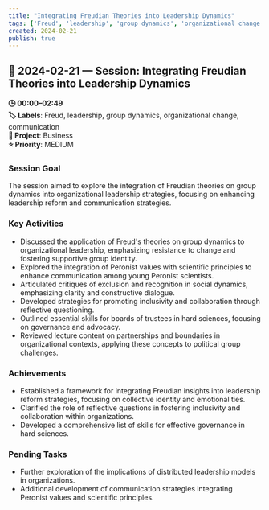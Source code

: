 ```yaml
---
title: "Integrating Freudian Theories into Leadership Dynamics"
tags: ['Freud', 'leadership', 'group dynamics', 'organizational change', 'communication']
created: 2024-02-21
publish: true
---
```


## 📅 2024-02-21 — Session: Integrating Freudian Theories into Leadership Dynamics

**🕒 00:00–02:49**  
**🏷️ Labels**: Freud, leadership, group dynamics, organizational change, communication  
**📂 Project**: Business  
**⭐ Priority**: MEDIUM  


### Session Goal
The session aimed to explore the integration of Freudian theories on group dynamics into organizational leadership strategies, focusing on enhancing leadership reform and communication strategies.

### Key Activities
- Discussed the application of Freud's theories on group dynamics to organizational leadership, emphasizing resistance to change and fostering supportive group identity.
- Explored the integration of Peronist values with scientific principles to enhance communication among young Peronist scientists.
- Articulated critiques of exclusion and recognition in social dynamics, emphasizing clarity and constructive dialogue.
- Developed strategies for promoting inclusivity and collaboration through reflective questioning.
- Outlined essential skills for boards of trustees in hard sciences, focusing on governance and advocacy.
- Reviewed lecture content on partnerships and boundaries in organizational contexts, applying these concepts to political group challenges.

### Achievements
- Established a framework for integrating Freudian insights into leadership reform strategies, focusing on collective identity and emotional ties.
- Clarified the role of reflective questions in fostering inclusivity and collaboration within organizations.
- Developed a comprehensive list of skills for effective governance in hard sciences.

### Pending Tasks
- Further exploration of the implications of distributed leadership models in organizations.
- Additional development of communication strategies integrating Peronist values and scientific principles.
